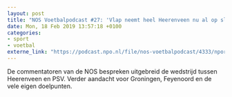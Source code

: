 ```yaml
---
layout: post
title: "NOS Voetbalpodcast #27: 'Vlap neemt heel Heerenveen nu al op sleeptouw'"
date: Mon, 18 Feb 2019 13:57:18 +0100
categories: 
- sport 
- voetbal 
externe_link: "https://podcast.npo.nl/file/nos-voetbalpodcast/4333/nporadio1_nos-voetbalpodcast_20190218_nos-voetbalpodcast-27-vlap-neemt-heel-heerenveen-nu-al-op-sleeptouw_S7GU3P.mp3"
---
```


De commentatoren van de NOS bespreken uitgebreid de wedstrijd tussen Heerenveen en PSV. Verder aandacht voor Groningen, Feyenoord en de vele eigen doelpunten.
